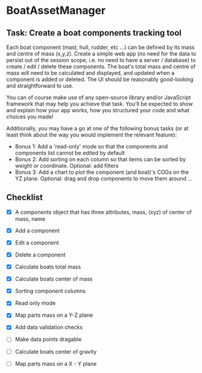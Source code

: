 # BoatAssetManager

## Task: Create a boat components tracking tool

Each boat component (mast, hull, rudder, etc ...) can be defined by its mass and centre of mass (x,y,z). Create a simple web app (no need for the data to persist out of the session scope, i.e. no need to have a server / database) to create / edit / delete these components. The boat's total mass and centre of mass will need to be calculated and displayed, and updated when a component is added or deleted. The UI should be reasonably good-looking and straightforward to use.

You can of course make use of any open-source library and/or JavaScript framework that may help you achieve that task. You'll be expected to show and explain how your app works, how you structured your code and what choices you made!

Additionally, you may have a go at one of the following bonus tasks (or at least think about the way you would implement the relevant feature):

- Bonus 1: Add a 'read-only' mode so that the components and components list cannot be edited by default
- Bonus 2: Add sorting on each column so that items can be sorted by weight or coordinate. Optional: add filters
- Bonus 3: Add a chart to plot the component (and boat)'s COGs on the YZ plane. Optional: drag and drop components to move them around ...

## Checklist

- [x] A components object that has three attributes, mass, (xyz) of center of mass, name
- [x] Add a component
- [x] Edit a component
- [x] Delete a component
- [x] Calculate boats total mass
- [x] Calculate boats center of mass
- [x] Sorting component columns
- [x] Read only mode
- [x] Map parts mass on a Y-Z plane
- [x] Add data validation checks
- [ ] Make data points dragable
- [ ] Calculate boats center of gravity
- [ ] Map parts mass on a X - Y plane




